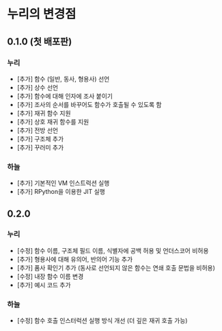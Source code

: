 # 누리의 변경점

## 0.1.0 (첫 배포판)

### 누리

- [추가] 함수 (일반, 동사, 형용사) 선언
- [추가] 상수 선언
- [추가] 함수에 대해 인자에 조사 붙이기
- [추가] 조사의 순서를 바꾸어도 함수가 호출될 수 있도록 함
- [추가] 재귀 함수 지원
- [추가] 상호 재귀 함수를 지원 
- [추가] 전방 선언
- [추가] 구조체 추가
- [추가] 꾸러미 추가

### 하늘

- [추가] 기본적인 VM 인스트럭션 실행
- [추가] RPython을 이용한 JIT 실행

## 0.2.0

### 누리

- [수정] 함수 이름, 구조체 필드 이름, 식별자에 공백 허용 및 언더스코어 비허용
- [추가] 형용사에 대해 유의어, 반의어 기능 추가
- [추가] 품사 확인기 추가 (동사로 선언되지 않은 함수는 연쇄 호출 문법을 비허용)
- [수정] 내장 함수 이름 변경
- [추가] 예시 코드 추가

### 하늘

- [수정] 함수 호출 인스터럭션 실행 방식 개선 (더 깊은 재귀 호출 가능)

